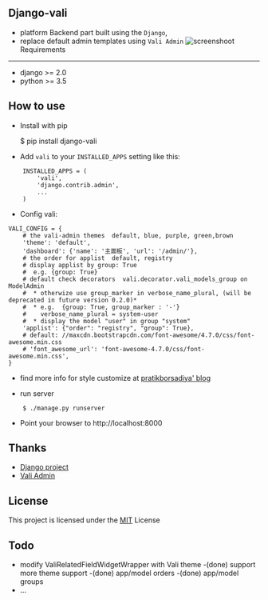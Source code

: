 Django-vali
------------
- platform Backend part built using the `Django`,
- replace default admin templates using `Vali Admin`
![screenshoot](https://github.com/cnanyi/django-vali/blob/master/image.png?raw=true)
Requirements
------------

* django >= 2.0
* python >= 3.5

How to use
----------
- Install with pip

    $ pip install django-vali

- Add `vali` to your `INSTALLED_APPS` setting like this:
```
    INSTALLED_APPS = (
        'vali',
        'django.contrib.admin',
        ...
    )
```

- Config vali:
```
VALI_CONFIG = {
    # the vali-admin themes  default, blue, purple, green,brown
    'theme': 'default',
    'dashboard': {'name': '主面板', 'url': '/admin/'},
    # the order for applist  default, registry
    # display applist by group: True
    #  e.g. {group: True}
    # default check decorators  vali.decorator.vali_models_group on ModelAdmin
    #  * otherwize use group_marker in verbose_name_plural, (will be deprecated in future version 0.2.0)*
    #  * e.g.  {group: True, group_marker : '-'}
    #    verbose_name_plural = system-user
    #  * display the model "user" in group "system"
    'applist': {"order": "registry", "group": True},
    # default: //maxcdn.bootstrapcdn.com/font-awesome/4.7.0/css/font-awesome.min.css
    # 'font_awesome_url': 'font-awesome-4.7.0/css/font-awesome.min.css',
}
```

- find more info for style customize at [pratikborsadiya' blog ](https://pratikborsadiya.in/blog/vali-admin/)


- run server
```
    $ ./manage.py runserver
```

- Point your browser to http://localhost:8000

Thanks
---
- [Django project ](http://djangoproject.com/)
- [Vali Admin](https://github.com/pratikborsadiya/vali-admin)


License
--------
This project is licensed under the [MIT](LICENSE) License

Todo
--------

- modify ValiRelatedFieldWidgetWrapper with Vali theme
-(done) support more theme support
-(done) app/model orders
-(done) app/model groups
- ...
